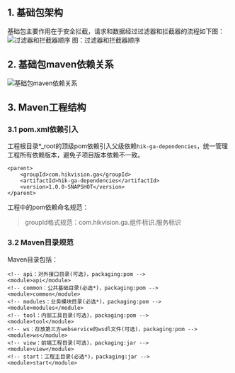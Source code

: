 ## 1. 基础包架构
基础包主要作用在于安全拦截，请求和数据经过过滤器和拦截器的流程如下图：
![过滤器和拦截器顺序](img/filters-interceptors.png)
图：过滤器和拦截器顺序


## 2. 基础包maven依赖关系
![基础包maven依赖关系](img/maven-dependency.png)

## 3. Maven工程结构
### 3.1 pom.xml依赖引入
工程根目录*_root的顶级pom依赖引入父级依赖`hik-ga-dependencies`，统一管理工程所有依赖版本，避免子项目版本依赖不一致。

```
<parent>
	<groupId>com.hikvision.ga</groupId>
	<artifactId>hik-ga-dependencies</artifactId>
	<version>1.0.0-SNAPSHOT</version>
</parent>
```
工程中的pom依赖命名规范：
> groupId格式规范：com.hikvision.ga.组件标识.服务标识

### 3.2 Maven目录规范
Maven目录包括：
```
<!-- api：对外接口目录(可选)，packaging:pom -->
<module>api</module>
<!-- common：公共基础目录(必选*)，packaging:pom -->
<module>common</module>
<!-- modules：业务模块目录(必选*)，packaging:pom -->
<module>modules</module>
<!-- tool：内部工具目录(可选)，packaging:pom -->
<module>tool</module>
<!-- ws：存放第三方webservice的wsdl文件(可选)，packaging:pom -->
<module>ws</module>
<!-- view：前端工程目录(可选)，packaging:jar -->
<module>view</module>
<!-- start：工程主目录(必选*)，packaging:jar -->
<module>start</module>
```

